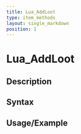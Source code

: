 ```yaml
---
title: Lua_AddLoot
type: item_methods
layout: single_markdown
position: 1
---
```


# Lua_AddLoot

## Description

## Syntax

## Usage/Example


